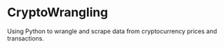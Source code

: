 # CryptoWrangling

Using Python to wrangle and scrape data from cryptocurrency prices and transactions. 
